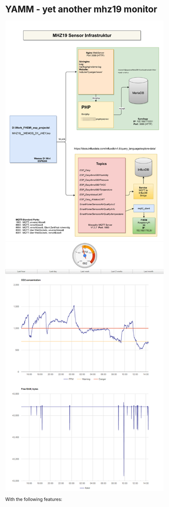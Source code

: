 # YAMM - yet another mhz19 monitor

<img src="https://github.com/juergs/yamm-yet_another_mhz19_monitior/blob/main/pics/FHEM_MHZ19_Infrastruktur.png" heigth=150/>

<img src="https://github.com/juergs/yamm-yet_another_mhz19_monitior/blob/main/pics/CO2%20Data%E2%80%93day_Microsoft%E2%80%8B%20Edge.png" heigth=150/>

With the following features:



